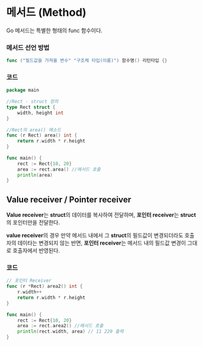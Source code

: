 # **메서드 (Method)**
Go 메서드는 특별한 형태의 func 함수이다.

### **메서드 선언 방법**
``` go
func ("필드값을 가져올 변수" "구조체 타입(이름)") 함수명() 리턴타입 {}
```

### **코드**
``` go
package main
 
//Rect - struct 정의
type Rect struct {
    width, height int
}
 
//Rect의 area() 메소드
func (r Rect) area() int {
    return r.width * r.height   
}
 
func main() {
    rect := Rect{10, 20}
    area := rect.area() //메서드 호출
    println(area)
}
```

## **Value receiver / Pointer receiver**
**Value receiver**는 **struct**의 데이터를 복사하여 전달하며, **포인터 receiver**는 **struct**의 포인터만을 전달한다.

**value receiver**의 경우 만약 메서드 내에서 그 **struct**의 필드값이 변경되더라도 호출자의 데이타는 변경되지 않는 반면, **포인터 receiver**는 메서드 내의 필드값 변경이 그대로 호출자에서 반영된다.

### **코드** 
``` go
// 포인터 Receiver
func (r *Rect) area2() int {
    r.width++
    return r.width * r.height
}
 
func main() {
    rect := Rect{10, 20}
    area := rect.area2() //메서드 호출
    println(rect.width, area) // 11 220 출력
}
```